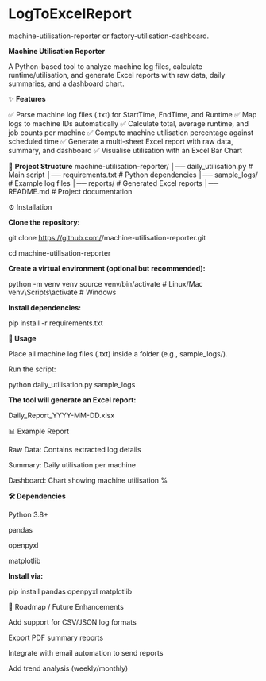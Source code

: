 # LogToExcelReport
machine-utilisation-reporter or factory-utilisation-dashboard.

**Machine Utilisation Reporter**

A Python-based tool to analyze machine log files, calculate runtime/utilisation, and generate Excel reports with raw data, daily summaries, and a dashboard chart.

✨ **Features**

✅ Parse machine log files (.txt) for StartTime, EndTime, and Runtime
✅ Map logs to machine IDs automatically
✅ Calculate total, average runtime, and job counts per machine
✅ Compute machine utilisation percentage against scheduled time
✅ Generate a multi-sheet Excel report with raw data, summary, and dashboard
✅ Visualise utilisation with an Excel Bar Chart

📂 **Project Structure**
machine-utilisation-reporter/
│── daily_utilisation.py   # Main script
│── requirements.txt       # Python dependencies
│── sample_logs/           # Example log files
│── reports/               # Generated Excel reports
│── README.md              # Project documentation

⚙️ Installation

**Clone the repository:**

git clone https://github.com/<your-username>/machine-utilisation-reporter.git

cd machine-utilisation-reporter


**Create a virtual environment (optional but recommended):**

python -m venv venv
source venv/bin/activate   # Linux/Mac
venv\Scripts\activate      # Windows


**Install dependencies:**

pip install -r requirements.txt


**📝 Usage**

Place all machine log files (.txt) inside a folder (e.g., sample_logs/).

Run the script:

python daily_utilisation.py sample_logs


**The tool will generate an Excel report:**

Daily_Report_YYYY-MM-DD.xlsx

📊 Example Report

Raw Data: Contains extracted log details

Summary: Daily utilisation per machine

Dashboard: Chart showing machine utilisation %

**🛠 Dependencies**

Python 3.8+

pandas

openpyxl

matplotlib

**Install via:**

pip install pandas openpyxl matplotlib

🚀 Roadmap / Future Enhancements

Add support for CSV/JSON log formats

Export PDF summary reports

Integrate with email automation to send reports

Add trend analysis (weekly/monthly)
